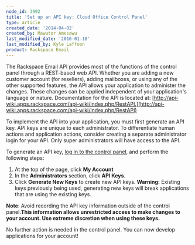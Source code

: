 ```yaml
---
node_id: 3992
title: 'Set up an API key: Cloud Office Control Panel'
type: article
created_date: '2014-04-02'
created_by: Mawutor Amesawu
last_modified_date: '2016-01-18'
last_modified_by: Kyle Laffoon
product: Rackspace Email
---
```


The Rackspace Email API provides most of the functions of the control
panel through a REST-based web API. Whether you are adding a new
customer account (for resellers), adding mailboxes, or using any of the
other supported features, the API allows your application to administer
the changes. These changes can be applied independent of your
application's language or nature. Documentation for the API is located
at:
[http://api-wiki.apps.rackspace.com/api-wiki/index.php/RestAPI.](http://api-wiki.apps.rackspace.com/api-wiki/index.php/RestAPI)

To implement the API into your application, you must first generate an
API key.  API keys are unique to each administrator. To differentiate
human actions and application actions, consider creating a separate
administrator login for your API. Only super administrators will have
access to the API.

To generate an API key, [log in to the control
panel](https://apps.rackspace.com/?cp), and perform the following steps:

1.  At the top of the page, click **My Account**
2.  In the **Administrators** section, click **API Keys**.
3.  Click **Generate New Keys** to create new API keys.
    **Warning:** Existing keys previously being used, generating new
    keys will break applications that are using the existing keys.

**Note**: Avoid recording the API key information outside of the control
panel.**This information allows unrestricted access to make changes to
your account. Use extreme discretion when using these keys.**

No further action is needed in the control panel. You can now develop
applications for your account!

